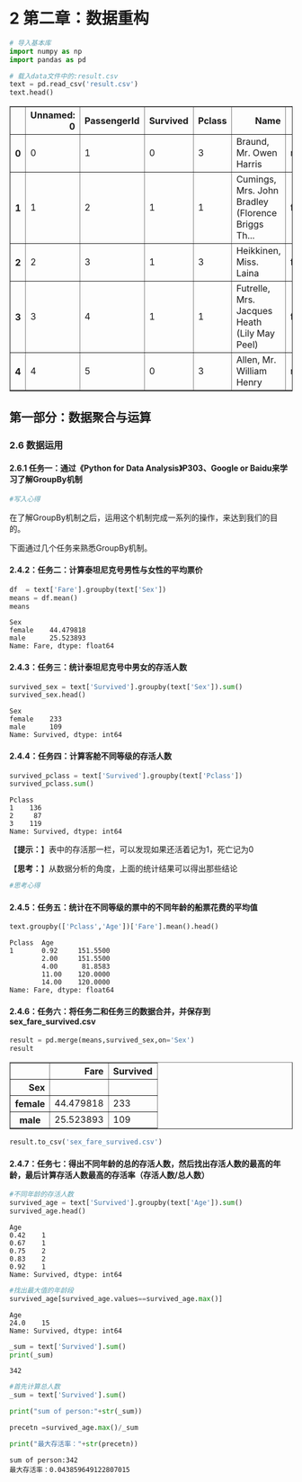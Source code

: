 
# 2 第二章：数据重构


```python
# 导入基本库
import numpy as np
import pandas as pd
```


```python
# 载入data文件中的:result.csv
text = pd.read_csv('result.csv')
text.head()
```




<div>
<style scoped>
    .dataframe tbody tr th:only-of-type {
        vertical-align: middle;
    }

    .dataframe tbody tr th {
        vertical-align: top;
    }

    .dataframe thead th {
        text-align: right;
    }
</style>
<table border="1" class="dataframe">
  <thead>
    <tr style="text-align: right;">
      <th></th>
      <th>Unnamed: 0</th>
      <th>PassengerId</th>
      <th>Survived</th>
      <th>Pclass</th>
      <th>Name</th>
      <th>Sex</th>
      <th>Age</th>
      <th>SibSp</th>
      <th>Parch</th>
      <th>Ticket</th>
      <th>Fare</th>
      <th>Cabin</th>
      <th>Embarked</th>
    </tr>
  </thead>
  <tbody>
    <tr>
      <th>0</th>
      <td>0</td>
      <td>1</td>
      <td>0</td>
      <td>3</td>
      <td>Braund, Mr. Owen Harris</td>
      <td>male</td>
      <td>22.0</td>
      <td>1.0</td>
      <td>0.0</td>
      <td>A/5 21171</td>
      <td>7.2500</td>
      <td>NaN</td>
      <td>S</td>
    </tr>
    <tr>
      <th>1</th>
      <td>1</td>
      <td>2</td>
      <td>1</td>
      <td>1</td>
      <td>Cumings, Mrs. John Bradley (Florence Briggs Th...</td>
      <td>female</td>
      <td>38.0</td>
      <td>1.0</td>
      <td>0.0</td>
      <td>PC 17599</td>
      <td>71.2833</td>
      <td>C85</td>
      <td>C</td>
    </tr>
    <tr>
      <th>2</th>
      <td>2</td>
      <td>3</td>
      <td>1</td>
      <td>3</td>
      <td>Heikkinen, Miss. Laina</td>
      <td>female</td>
      <td>26.0</td>
      <td>0.0</td>
      <td>0.0</td>
      <td>STON/O2. 3101282</td>
      <td>7.9250</td>
      <td>NaN</td>
      <td>S</td>
    </tr>
    <tr>
      <th>3</th>
      <td>3</td>
      <td>4</td>
      <td>1</td>
      <td>1</td>
      <td>Futrelle, Mrs. Jacques Heath (Lily May Peel)</td>
      <td>female</td>
      <td>35.0</td>
      <td>1.0</td>
      <td>0.0</td>
      <td>113803</td>
      <td>53.1000</td>
      <td>C123</td>
      <td>S</td>
    </tr>
    <tr>
      <th>4</th>
      <td>4</td>
      <td>5</td>
      <td>0</td>
      <td>3</td>
      <td>Allen, Mr. William Henry</td>
      <td>male</td>
      <td>35.0</td>
      <td>0.0</td>
      <td>0.0</td>
      <td>373450</td>
      <td>8.0500</td>
      <td>NaN</td>
      <td>S</td>
    </tr>
  </tbody>
</table>
</div>



## 第一部分：数据聚合与运算

### 2.6 数据运用

#### 2.6.1 任务一：通过《Python for Data Analysis》P303、Google or Baidu来学习了解GroupBy机制


```python
#写入心得

```

在了解GroupBy机制之后，运用这个机制完成一系列的操作，来达到我们的目的。

下面通过几个任务来熟悉GroupBy机制。

#### 2.4.2：任务二：计算泰坦尼克号男性与女性的平均票价


```python
df  = text['Fare'].groupby(text['Sex'])
means = df.mean()
means
```




    Sex
    female    44.479818
    male      25.523893
    Name: Fare, dtype: float64



#### 2.4.3：任务三：统计泰坦尼克号中男女的存活人数


```python
survived_sex = text['Survived'].groupby(text['Sex']).sum()
survived_sex.head()
```




    Sex
    female    233
    male      109
    Name: Survived, dtype: int64



#### 2.4.4：任务四：计算客舱不同等级的存活人数


```python
survived_pclass = text['Survived'].groupby(text['Pclass'])
survived_pclass.sum()
```




    Pclass
    1    136
    2     87
    3    119
    Name: Survived, dtype: int64



【**提示：**】表中的存活那一栏，可以发现如果还活着记为1，死亡记为0

【**思考：**】从数据分析的角度，上面的统计结果可以得出那些结论


```python
#思考心得 


```

#### 2.4.5：任务五：统计在不同等级的票中的不同年龄的船票花费的平均值


```python
text.groupby(['Pclass','Age'])['Fare'].mean().head()
```




    Pclass  Age  
    1       0.92     151.5500
            2.00     151.5500
            4.00      81.8583
            11.00    120.0000
            14.00    120.0000
    Name: Fare, dtype: float64



#### 2.4.6：任务六：将任务二和任务三的数据合并，并保存到sex_fare_survived.csv


```python
result = pd.merge(means,survived_sex,on='Sex')
result
```




<div>
<style scoped>
    .dataframe tbody tr th:only-of-type {
        vertical-align: middle;
    }

    .dataframe tbody tr th {
        vertical-align: top;
    }

    .dataframe thead th {
        text-align: right;
    }
</style>
<table border="1" class="dataframe">
  <thead>
    <tr style="text-align: right;">
      <th></th>
      <th>Fare</th>
      <th>Survived</th>
    </tr>
    <tr>
      <th>Sex</th>
      <th></th>
      <th></th>
    </tr>
  </thead>
  <tbody>
    <tr>
      <th>female</th>
      <td>44.479818</td>
      <td>233</td>
    </tr>
    <tr>
      <th>male</th>
      <td>25.523893</td>
      <td>109</td>
    </tr>
  </tbody>
</table>
</div>




```python
result.to_csv('sex_fare_survived.csv')
```

#### 2.4.7：任务七：得出不同年龄的总的存活人数，然后找出存活人数的最高的年龄，最后计算存活人数最高的存活率（存活人数/总人数）



```python
#不同年龄的存活人数
survived_age = text['Survived'].groupby(text['Age']).sum()
survived_age.head()
```




    Age
    0.42    1
    0.67    1
    0.75    2
    0.83    2
    0.92    1
    Name: Survived, dtype: int64




```python
#找出最大值的年龄段
survived_age[survived_age.values==survived_age.max()]
```




    Age
    24.0    15
    Name: Survived, dtype: int64




```python
_sum = text['Survived'].sum()
print(_sum)
```

    342



```python
#首先计算总人数
_sum = text['Survived'].sum()

print("sum of person:"+str(_sum))

precetn =survived_age.max()/_sum

print("最大存活率："+str(precetn))
```

    sum of person:342
    最大存活率：0.043859649122807015


